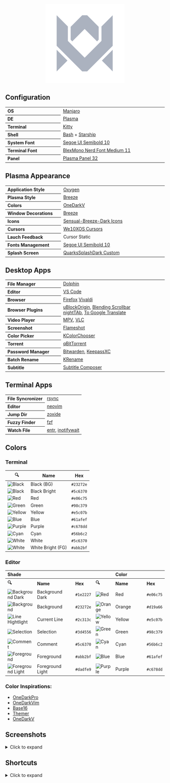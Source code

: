 <p align="center">
  <img width="250" src="assets/logos/vitormelo.png" alt="Vitor Melo logo">
</p>

## Configuration

<table>
  <tr>
    <th align="left" width="180">OS</th>
    <td width="360"><a href="https://manjaro.org/downloads/official/kde">Manjaro</a></td>
  </tr>
  <tr>
    <th align="left">DE</th>
    <td><a href="https://kde.org/pt-br/plasma-desktop">Plasma</a></td>
  </tr>
  <tr>
    <th align="left">Terminal</th>
    <td><a href="https://sw.kovidgoyal.net/kitty">Kitty</a></td>
  </tr>
  <tr>
    <th align="left">Shell</th>
    <td><a href="https://www.gnu.org/savannah-checkouts/gnu/bash/manual/bash.html">Bash</a> + <a href="https://starship.rs">Starship</a></td>
  </tr>
  <tr>
    <th align="left">System Font</th>
    <td><a href="https://docs.microsoft.com/pt-br/typography/font-list/segoe-ui">Segoe UI Semibold 10</a></td>
  </tr>
  <tr>
    <th align="left">Terminal Font</th>
    <td><a href="https://github.com/IBM/plex">BlexMono Nerd Font Medium 11</a></td>
  </tr>
  <tr>
    <th align="left">Panel</th>
    <td><a href="https://userbase.kde.org/Plasma/Panels">Plasma Panel 32</a></td>
  </tr>
</table>

## Plasma Appearance

<table>
  <tr>
    <th align="left" width="180">Application Style</th>
    <td width="360"><a href="https://store.kde.org/p/1162362">Oxygen</a></td>
  </tr>
  <tr>
    <th align="left">Plasma Style</th>
    <td><a href="https://archlinux.org/packages/extra/x86_64/breeze">Breeze</a></td>
  </tr>
  <tr>
    <th align="left">Colors</th>
    <td><a href="config/kde/kde.colors">OneDarkV</a></td>
  </tr>
  <tr>
    <th align="left">Window Decorations</th>
    <td><a href="https://archlinux.org/packages/extra/x86_64/breeze">Breeze</a></td>
  </tr>
  <tr>
    <th align="left">Icons</th>
    <td><a href="https://store.kde.org/p/1373825">Sensual-Breeze-Dark Icons</a></td>
  </tr>
  <tr>
    <th align="left">Cursors</th>
    <td><a href="https://store.kde.org/p/1381208">We10XOS Cursors</a></td>
  </tr>
  <tr>
    <th align="left">Lauch Feedback</th>
    <td>Cursor Static</td>
  </tr>
  <tr>
    <th align="left">Fonts Management</th>
    <td><a href="https://docs.microsoft.com/pt-br/typography/font-list/segoe-ui">Segoe UI Semibold 10</a></td>
  </tr>
  <tr>
    <th align="left">Splash Screen</th>
    <td><a href="config/kde/splash-screen/onedarkv">QuarksSplashDark Custom</a></td>
  </tr>
</table>

## Desktop Apps

<table>
  <tr>
    <th align="left" width="180">File Manager</th>
    <td width="360"><a href="https://apps.kde.org/dolphin">Dolphin</a></td>
  </tr>
  <tr>
    <th align="left">Editor</th>
    <td><a href="https://code.visualstudio.com">VS Code</a></td>
  </tr>
  <tr>
    <th align="left">Browser</th>
    <td>
      <a href="https://www.mozilla.org">Firefox</a>
      <a href="https://vivaldi.com/pt-br">Vivaldi</a>
    </td>
  </tr>
  <tr>
    <th align="left">Browser Plugins</th>
    <td>
      <a href="https://chrome.google.com/webstore/detail/ublock-origin/cjpalhdlnbpafiamejdnhcphjbkeiagm">uBlockOrigin</a>,
      <a href="https://chrome.google.com/webstore/detail/blending-scrollbar/ajjnokaolfbjimgelmdmdlijoclmjnag">Blending Scrollbar</a><br>
      <a href="https://github.com/zombieFox/nightTab">nightTAb</a>,
      <a href="https://github.com/itsecurityco/to-google-translate">To Google Translate</a>
    </td>
  </tr>
  <tr>
    <th align="left">Video Player</th>
    <td><a href="https://mpv.io/">MPV</a>, <a href="https://www.videolan.org/vlc">VLC</a></td>
  </tr>
  <tr>
    <th align="left">Screenshot</th>
    <td><a href="https://flameshot.org">Flameshot</a></td>
  </tr>
  <tr>
    <th align="left">Color Picker</th>
    <td><a href="https://apps.kde.org/kcolorchooser">KColorChooser</a></td>
  </tr>
  <tr>
    <th align="left">Torrent</th>
    <td><a href="https://www.qbittorrent.org">qBitTorrent</a></td>
  </tr>
  <tr>
    <th align="left">Password Manager</th>
    <td><a href="https://bitwarden.com">Bitwarden</a>, <a href="https://keepassxc.org">KeepassXC</a></td>
  </tr>
  <tr>
    <th align="left">Batch Rename</th>
    <td><a href="https://apps.kde.org/krename">KRename</a></td>
  </tr>
  <tr>
    <th align="left">Subtitle</th>
    <td><a href="https://subtitlecomposer.kde.org">Subtitle Composer</a></td>
  </tr>
</table>

## Terminal Apps

<table>
  <tr>
    <th align="left">File Syncronizer</th>
    <td><a href="https://github.com/WayneD/rsync">rsync</a></dd>
  </tr>
  <tr>
    <th align="left">Editor</th>
    <td><a href="https://neovim.io">neovim</a></td>
  </tr>
  <tr>
    <th align="left">Jump Dir</th>
    <td><a href="https://github.com/ajeetdsouza/zoxide">zoxide</a></dd>
  </tr>
  <tr>
    <th align="left">Fuzzy Finder</th>
    <td><a href="https://github.com/junegunn/fzf">fzf</a></dd>
  </tr>
  <tr>
    <th align="left">Watch File</th>
    <td><a href="https://github.com/eradman/entr">entr</a>, <a href="https://linux.die.net/man/1/inotifywait">inotifywait</a></dd>
  </tr>
</table>

## Colors

### Terminal

<table>
  <thead>
    <tr>
      <th>🔍</th>
      <th>Name</th>
      <th>Hex</th>
    </tr>
  </thead>
  <tbody>
    <tr>
      <td><img src="https://fakeimg.pl/32x32/23272e/?text=+" alt="Black"></td>
      <td>Black (BG)</td>
      <td><code>#23272e</code></td>
    </tr>
    <tr>
      <td><img src="https://fakeimg.pl/32x32/5c6370/?text=+" alt="Black"></td>
      <td>Black Bright</td>
      <td><code>#5c6370</code></td>
    </tr>
    <tr>
      <td><img src="https://fakeimg.pl/32x32/e06c75/?text=+" alt="Red"></td>
      <td>Red</td>
      <td><code>#e06c75</code></td>
    </tr>
    <tr>
      <td><img src="https://fakeimg.pl/32x32/98c379/?text=+" alt="Green"></td>
      <td>Green</td>
      <td><code>#98c379</code></td>
    </tr>
    <tr>
      <td><img src="https://fakeimg.pl/32x32/e5c07b/?text=+" alt="Yellow"></td>
      <td>Yellow</td>
      <td><code>#e5c07b</code></td>
    </tr>
    <tr>
      <td><img src="https://fakeimg.pl/32x32/61afef/?text=+" alt="Blue"></td>
      <td>Blue</td>
      <td><code>#61afef</code></td>
    </tr>
    <tr>
      <td><img src="https://fakeimg.pl/32x32/c678dd/?text=+" alt="Purple"></td>
      <td>Purple</td>
      <td><code>#c678dd</code></td>
    </tr>
    <tr>
      <td><img src="https://fakeimg.pl/32x32/56b6c2/?text=+" alt="Cyan"></td>
      <td>Cyan</td>
      <td><code>#56b6c2</code></td>
    </tr>
    <tr>
      <td><img src="https://fakeimg.pl/32x32/5c6370/?text=+" alt="White"></td>
      <td>White</td>
      <td><code>#5c6370</code></td>
    </tr>
    <tr>
      <td><img src="https://fakeimg.pl/32x32/abb2bf/?text=+" alt="White"></td>
      <td>White Bright (FG)</td>
      <td><code>#abb2bf</code></td>
    </tr>
  <tbody>
</table>

### Editor

<table>
  <tr>
    <th align="left" colspan="4">Shade</th>
    <th align="left" colspan="4">Color</th>
  </tr>
  <tr>
    <th align="left">🔍</th>
    <th align="left" width="180">Name</th>
    <th align="left">Hex</th>
    <th align="left">🔍</th>
    <th align="left" width="180">Name</th>
    <th align="left">Hex</th>
  </tr>
  <tr>
    <td><img src="https://fakeimg.pl/32x32/1e2227/?text=+" alt="Background Dark"></td>
    <td>Background Dark</td>
    <td><code>#1e2227</code></td>
    <td><img src="https://fakeimg.pl/32x32/e06c75/?text=+" alt="Red"></td>
    <td>Red</td>
    <td><code>#e06c75</code></td>
  </tr>
  <tr>
    <td><img src="https://fakeimg.pl/32x32/23272e/?text=+" alt="Background"></td>
    <td>Background</td>
    <td><code>#23272e</code></td>
    <td><img src="https://fakeimg.pl/32x32/d19a66/?text=+" alt="Orange"></td>
    <td>Orange</td>
    <td><code>#d19a66</code></td>
  </tr>
  <tr>
    <td><img src="https://fakeimg.pl/32x32/2c313c/?text=+" alt="Line Hightlight"></td>
    <td>Current Line</td>
    <td><code>#2c313c</code></td>
    <td><img src="https://fakeimg.pl/32x32/e5c07b/?text=+" alt="Yellow"></td>
    <td>Yellow</td>
    <td><code>#e5c07b</code></td>
  </tr>
  <tr>
    <td><img src="https://fakeimg.pl/32x32/3d4556/?text=+" alt="Selection"></td>
    <td>Selection</td>
    <td><code>#3d4556</code></td>
    <td><img src="https://fakeimg.pl/32x32/98c379/?text=+" alt="Green"></td>
    <td>Green</td>
    <td><code>#98c379</code></td>
  </tr>
  <tr>
    <td><img src="https://fakeimg.pl/32x32/5c6370/?text=+" alt="Comment"></td>
    <td>Comment</td>
    <td><code>#5c6370</code></td>
    <td><img src="https://fakeimg.pl/32x32/56b6c2/?text=+" alt="Cyan"></td>
    <td>Cyan</td>
    <td><code>#56b6c2</code></td>
  </tr>
  <tr>
    <td><img src="https://fakeimg.pl/32x32/abb2bf/?text=+" alt="Foreground"></td>
    <td>Foreground</td>
    <td><code>#abb2bf</code></td>
    <td><img src="https://fakeimg.pl/32x32/61afef/?text=+" alt="Blue"></td>
    <td>Blue</td>
    <td><code>#61afef</code></td>
  </tr>
  <tr>
    <td><img src="https://fakeimg.pl/32x32/dadfe9/?text=+" alt="Foreground Light"></td>
    <td>Foreground Light</td>
    <td><code>#dadfe9</code></td>
    <td><img src="https://fakeimg.pl/32x32/c678dd/?text=+" alt="Purple"></td>
    <td>Purple</td>
    <td><code>#c678dd</code></td>
  </tr>
</table>

### Color Inspirations:

- [OneDarkPro](https://github.com/Binaryify/OneDark-Pro)
- [OneDarkVim](https://github.com/joshdick/onedark.vim)
- [Base16](https://github.com/LalitMaganti/base16-onedark-scheme)
- [Themer](https://themer.dev/?colors.dark.accent0=%23e06c75&colors.dark.accent1=%23d19a66&colors.dark.accent2=%23e5c07b&colors.dark.accent3=%2398c379&colors.dark.accent4=%2356b6c2&colors.dark.accent5=%2361afef&colors.dark.accent6=%23c678dd&colors.dark.accent7=%23be5046&colors.dark.shade0=%23282c34&colors.dark.shade1=%23393e48&colors.dark.shade2=%234b515c&colors.dark.shade3=%235c6370&colors.dark.shade4=%23636d83&colors.dark.shade5=%23828997&colors.dark.shade6=%23979eab&colors.dark.shade7=%23abb2bf&colors.light.accent0=%23e45649&colors.light.accent1=%23986801&colors.light.accent2=%23c18401&colors.light.accent3=%2350a14f&colors.light.accent4=%230184bc&colors.light.accent5=%234078f2&colors.light.accent6=%23a626a4&colors.light.accent7=%23ca1243&colors.light.shade0=%23fafafa&colors.light.shade1=%23CDCED1&colors.light.shade2=%23a0a1a7&colors.light.shade3=%239d9d9f&colors.light.shade4=%2383858B&colors.light.shade5=%23696c77&colors.light.shade6=%2351535D&colors.light.shade7=%23383a42&activeColorSet=dark&calculateIntermediaryShades.dark=false&calculateIntermediaryShades.light=false)
- [OneDarkV](https://themer.dev/?colors.dark.accent0=%23e06c75&colors.dark.accent1=%23d19a66&colors.dark.accent2=%23e5c07b&colors.dark.accent3=%2398c379&colors.dark.accent4=%2356b6c2&colors.dark.accent5=%2361afef&colors.dark.accent6=%23c678dd&colors.dark.accent7=%23be5046&colors.dark.shade0=%23282c34&colors.dark.shade1=%231e2227&colors.dark.shade2=%233d4556&colors.dark.shade3=%235c6370&colors.dark.shade4=%232c313c&colors.dark.shade5=%23828997&colors.dark.shade6=%23979eab&colors.dark.shade7=%23abb2bf&colors.light.accent0=%23e45649&colors.light.accent1=%23986801&colors.light.accent2=%23c18401&colors.light.accent3=%2350a14f&colors.light.accent4=%230184bc&colors.light.accent5=%234078f2&colors.light.accent6=%23a626a4&colors.light.accent7=%23ca1243&colors.light.shade0=%23fafafa&colors.light.shade1=%23CDCED1&colors.light.shade2=%23a0a1a7&colors.light.shade3=%239d9d9f&colors.light.shade4=%2383858B&colors.light.shade5=%23696c77&colors.light.shade6=%2351535D&colors.light.shade7=%23383a42&activeColorSet=dark&calculateIntermediaryShades.dark=false&calculateIntermediaryShades.light=false)

## Screenshots

<details>
  <summary>Click to expand</summary>
  <img src="assets/screenshots/desktop.png" alt="Dolphin">
</details>


## Shortcuts

<details>
  <summary>Click to expand</summary>
  <h3>System</h3>
  <table>
    <tr>
      <th>Shortcut</th>
      <th>Action</th>
    </tr>
    <tr>
      <td><kbd>Super</kbd> + {<kbd>h</kbd>,<kbd>j</kbd>,<kbd>k</kbd>,<kbd>l</kbd>}, {<kbd>⯇</kbd>,<kbd>⯆</kbd>,<kbd>⯅</kbd>,<kbd>⯈</kbd>}</td>
      <td>Focus window {left,down,up,right} direction</td>
    </tr>
    <tr>
      <td><kbd>Super</kbd> + <kbd>Shift</kbd> + {<kbd>h</kbd>,<kbd>j</kbd>,<kbd>k</kbd>,<kbd>l</kbd>}, {<kbd>⯇</kbd>,<kbd>⯆</kbd>,<kbd>⯅</kbd>,<kbd>⯈</kbd>}</td>
      <td>Move window to {left,down,up,right} direction</td>
    </tr>
    <tr>
      <td><kbd>Super</kbd> + <kbd>Ctrl</kbd> + {<kbd>h</kbd>,<kbd>l</kbd>}, {<kbd>⯇</kbd>,<kbd>⯈</kbd>}, {<kbd>PgDn</kbd>,<kbd>PgUp</kbd>}</td>
      <td>Go to {next,prev} workspace</td>
    </tr>
    <tr>
      <td><kbd>Super</kbd> + {<kbd>1</kbd>..<kbd>9</kbd>}</td>
      <td>Go to workspace number {1..9}</td>
    </tr>
    <tr>
      <td><kbd>Super</kbd> + <kbd>Ctrl</kbd> + <kbd>Shift</kbd> +{<kbd>h</kbd>,<kbd>l</kbd>},{<kbd>⯇</kbd>,<kbd>⯈</kbd>},{<kbd>PgDn</kbd>,<kbd>PgUp</kbd>}</td>
      <td>Move window to {next,prev} workspace</td>
    </tr>
    <tr>
      <td><kbd>Super</kbd> + <kbd>Shift</kbd> + {<kbd>1</kbd>..<kbd>9</kbd>}</td>
      <td>Move window to workspace number {1..9}</td>
    </tr>
    <tr>
      <td><kbd>Super</kbd> + <kbd>Alt</kbd> + {<kbd>h</kbd>,<kbd>j</kbd>,<kbd>k</kbd>,<kbd>l</kbd>}, {<kbd>⯇</kbd>,<kbd>⯆</kbd>,<kbd>⯅</kbd>,<kbd>⯈</kbd>}</td>
      <td>Resize window in {left,down,up,right} direction</td>
    </tr>
    <tr>
      <td><kbd>Super</kbd> + <kbd>c</kbd></td>
      <td>Close window</td>
    </tr>
    <tr>
      <td><kbd>Super</kbd> + <kbd>d</kbd></td>
      <td>Hide all window</td>
    </tr>
    <tr>
      <td><kbd>Super</kbd> + <kbd>f</kbd></td>
      <td>Fullscreen</td>
    </tr>
    <tr>
      <td><kbd>Super</kbd> + <kbd>Shift</kbd> + <kbd>r</kbd></td>
      <td>Reload window manager</td>
    </tr>
    <tr>
      <td><kbd>Super</kbd> + <kbd>Shift</kbd> + <kbd>q</kbd></td>
      <td>Quit window manager</td>
    </tr>
    <tr>
      <td><kbd>Alt</kbd> + <kbd>Tab</kbd></td>
      <td>Circle all windows</td>
    </tr>
    <tr>
      <td><kbd>Alt</kbd> + <kbd>Shift</kbd> + <kbd>Tab</kbd></td>
      <td>Circle all windows in reverse</td>
    </tr>
    <tr>
      <td><kbd>Super</kbd> + <kbd>Left Click</kbd> (Hold)</td>
      <td>Move window</td>
    </tr>
    <tr>
      <td><kbd>Super</kbd> + <kbd>Right Click</kbd> (Hold)</td>
      <td>Resize window</td>
    </tr>
  </table>

  <h3>Apps</h3>
  <table>
    <tr>
      <th>Shortcut</th>
      <th>Action</th>
    </tr>
    <tr>
      <td><kbd>Super</kbd> + <kbd>Space</kbd></td>
      <td>Launcher</td>
    </tr>
    <tr>
      <td><kbd>Super</kbd> + <kbd>Enter</kbd></td>
      <td>Terminal</td>
    </tr>
    <tr>
      <td><kbd>Super</kbd> + <kbd>,</kbd></td>
      <td>System</td>
    </tr>
    <tr>
      <td><kbd>Super</kbd> + <kbd>.</kbd></td>
      <td>Shortcuts</td>
    </tr>
    <tr>
      <td><kbd>Super</kbd> + <kbd>a</kbd></td>
      <td>Package</td>
    </tr>
    <tr>
      <td><kbd>Super</kbd> + <kbd>b</kbd></td>
      <td>Browser</td>
    </tr>
    <tr>
      <td><kbd>Super</kbd> + <kbd>e</kbd></td>
      <td>File</td>
    </tr>
    <tr>
      <td><kbd>Super</kbd> + <kbd>g</kbd></td>
      <td>Games</td>
    </tr>
    <tr>
      <td><kbd>Super</kbd> + <kbd>p</kbd></td>
      <td>Picker</td>
    </tr>
    <tr>
      <td><kbd>Super</kbd> + <kbd>Alt</kbd> + <kbd>p</kbd></td>
      <td>Password</td>
    </tr>
    <tr>
      <td><kbd>Super</kbd> + <kbd>r</kbd></td>
      <td>Run</td>
    </tr>
    <tr>
      <td><kbd>Super</kbd> + <kbd>s</kbd></td>
      <td>Screenshot</td>
    </tr>
    <tr>
      <td><kbd>Super</kbd> + <kbd>t</kbd></td>
      <td>Torrent</td>
    </tr>
    <tr>
      <td><kbd>Super</kbd> + <kbd>u</kbd></td>
      <td>UI</td>
    </tr>
    <tr>
      <td><kbd>Super</kbd> + <kbd>v</kbd></td>
      <td>VSCode</td>
    </tr>
  </table>

  <h3>Browser</h3>
  <table>
    <tr>
      <th>Shortcut</th>
      <th>Action</th>
    </tr>
    <tr>
      <td><kbd>F3</kbd></td>
      <td>Find next</td>
    </tr>
    <tr>
      <td><kbd>Shift</kbd> + <kbd>F3</kbd></td>
      <td>Find prev</td>
    </tr>
    <tr>
      <td><kbd>F5</kbd></td>
      <td>Reload</td>
    </tr>
    <tr>
      <td><kbd>F6</kbd></td>
      <td>Go to adressbar</td>
    </tr>
    <tr>
      <td><kbd>F12</kbd></td>
      <td>Devtoos</td>
    </tr>
    <tr>
      <td><kbd>F11</kbd></td>
      <td>Fullscreen</td>
    </tr>
    <tr>
      <td><kbd>Ctrl</kbd> + <kbd>b</kbd></td>
      <td>Toogle bookmarks sidebar</td>
    </tr>
    <tr>
      <td><kbd>Ctrl</kbd> + <kbd>Shift</kbd> + <kbd>b</kbd></td>
      <td>Toogle bookmarks tollbar</td>
    </tr>
    <tr>
      <td><kbd>Ctrl</kbd> + <kbd>d</kbd></td>
      <td>Add to bookmarks</td>
    </tr>
    <tr>
      <td><kbd>Ctrl</kbd> + <kbd>f</kbd></td>
      <td>Find</td>
    </tr>
    <tr>
      <td><kbd>Ctrl</kbd> + <kbd>h</kbd></td>
      <td>Toogle history sidebar</td>
    </tr>
    <tr>
      <td><kbd>Ctrl</kbd> + <kbd>Shift</kbd> + <kbd>h</kbd></td>
      <td>Open history page</td>
    </tr>
    <tr>
      <td><kbd>Ctrl</kbd> + <kbd>l</kbd></td>
      <td>Select adress bar</td>
    </tr>
    <tr>
      <td><kbd>Ctrl</kbd> + <kbd>n</kbd></td>
      <td>New window</td>
    </tr>
    <tr>
      <td><kbd>Ctrl</kbd> + <kbd>Ctrl</kbd> + <kbd>n</kbd></td>
      <td>New window in private</td>
    </tr>
    <tr>
      <td><kbd>Ctrl</kbd> + <kbd>Ctrl</kbd> + <kbd>o</kbd></td>
      <td>Open bookmarks page</td>
    </tr>
    <tr>
      <td><kbd>Ctrl</kbd> + <kbd>t</kbd></td>
      <td>New tab</td>
    </tr>
    <tr>
      <td><kbd>Ctrl</kbd> + <kbd>Shift</kbd> + <kbd>t</kbd></td>
      <td>Reopen last tab</td>
    </tr>
    <tr>
      <td><kbd>Ctrl</kbd> + <kbd>w</kbd></td>
      <td>Close tab</td>
    </tr>
    <tr>
      <td><kbd>Ctrl</kbd> + <kbd>Shift</kbd> + <kbd>w</kbd></td>
      <td>Close current window</td>
    </tr>
    <tr>
      <td><kbd>Ctrl</kbd> + <kbd>Tab</kbd>, <kbd>Ctrl</kbd> + <kbd>PgDn</kbd></td>
      <td>Next tab</td>
    </tr>
    <tr>
      <td><kbd>Ctrl</kbd> + <kbd>Shift</kbd> + <kbd>Tab</kbd>, <kbd>Ctrl</kbd> + <kbd>PgUp</kbd></td>
      <td>Prev tab</td>
    </tr>
    <tr>
      <td><kbd>Ctrl</kbd> + {<kbd>1</kbd>..<kbd>9</kbd>}</td>
      <td>Go to tab number {1..9}</td>
    </tr>
    <tr>
      <td><kbd>Ctrl</kbd> + <kbd>Shift</kbd> + {<kbd>PgDn</kbd>,<kbd>PgUp</kbd>}</td>
      <td>Move to {next,prev} tab</td>
    </tr>
    <tr>
      <td><kbd>Alt</kbd> + <kbd>Home</kbd></td>
      <td>Go home</td>
    </tr>
    <tr>
      <td><kbd>Alt</kbd> + {<kbd>⯇</kbd>,<kbd>⯈</kbd>}</td>
      <td>Go to {back,next} in history</td>
    </tr>
    <tr>
      <td><kbd>Ctrl</kbd> + {<kbd>+</kbd>,<kbd>-</kbd>}</td>
      <td>Zoom {in,out}</td>
    </tr>
  </table>

  <h3>File manager</h3>
  <table>
    <tr>
      <th>Shortcut</th>
      <th>Action</th>
    </tr>
    <tr>
      <td><kbd>F2</kbd></td>
      <td>Rename</td>
    </tr>
    <tr>
      <td><kbd>F3</kbd></td>
      <td>Split, Find next</td>
    </tr>
    <tr>
      <td><kbd>Shift</kbd> + <kbd>F3</kbd></td>
      <td>Find prev</td>
    </tr>
    <tr>
      <td><kbd>F4</kbd></td>
      <td>Toggle Terminal</td>
    </tr>
    <tr>
      <td><kbd>Shift</kbd> + <kbd>F4</kbd></td>
      <td>Open Terminal</td>
    </tr>
    <tr>
      <td><kbd>F5</kbd></td>
      <td>Reload</td>
    </tr>
    <tr>
      <td><kbd>F6</kbd></td>
      <td>Go to adressbar</td>
    </tr>
    <tr>
      <td><kbd>F11</kbd></td>
      <td>Fullscreen</td>
    </tr>
    <tr>
      <td><kbd>Ctrl</kbd> + <kbd>Shift</kbd> + <kbd>b</kbd></td>
      <td>Toggle places</td>
    </tr>
    <tr>
      <td><kbd>Ctrl</kbd> + <kbd>d</kbd></td>
      <td>Add to places</td>
    </tr>
    <tr>
      <td><kbd>Ctrl</kbd> + <kbd>Shift</kbd> + <kbd>d</kbd></td>
      <td>Duplicate file</td>
    </tr>
    <tr>
      <td><kbd>Ctrl</kbd> + <kbd>f</kbd></td>
      <td>Find</td>
    </tr>
    <tr>
      <td><kbd>Ctrl</kbd> + <kbd>Shift</kbd> + <kbd>f</kbd></td>
      <td>Open find system</td>
    </tr>
    <tr>
      <td><kbd>Ctrl</kbd> + <kbd>i</kbd></td>
      <td>Filter</td>
    </tr>
    <tr>
      <td><kbd>Ctrl</kbd> + <kbd>l</kbd></td>
      <td>Select adress bar</td>
    </tr>
    <tr>
      <td><kbd>Ctrl</kbd> + <kbd>n</kbd></td>
      <td>New window</td>
    </tr>
    <tr>
      <td><kbd>Ctrl</kbd> + <kbd>m</kbd></td>
      <td>Toggle menubar</td>
    </tr>
    <tr>
      <td><kbd>Ctrl</kbd> + <kbd>t</kbd></td>
      <td>New tab</td>
    </tr>
    <tr>
      <td><kbd>Ctrl</kbd> + <kbd>w</kbd></td>
      <td>Close tab</td>
    </tr>
    <tr>
      <td><kbd>Ctrl</kbd> + <kbd>Tab</kbd>, <kbd>Ctrl</kbd> + <kbd>PgDn</kbd></td>
      <td>Next tab</td>
    </tr>
    <tr>
      <td><kbd>Ctrl</kbd> + <kbd>Shift</kbd> + <kbd>Tab</kbd>, <kbd>Ctrl</kbd> + <kbd>PgUp</kbd></td>
      <td>Prev tab</td>
    </tr>
    <tr>
      <td><kbd>Ctrl</kbd> + {<kbd>1</kbd>..<kbd>3</kbd>}</td>
      <td>Show {icon,compact,details} mode</td>
    </tr>
    <tr>
      <td><kbd>Alt</kbd> + {<kbd>1</kbd>..<kbd>9</kbd>}</td>
      <td>Go to tab number {1..9}</td>
    </tr>
    <tr>
      <td><kbd>Ctrl</kbd> + <kbd>Shift</kbd> + {<kbd>PgDn</kbd>,<kbd>PgUp</kbd>}</td>
      <td>Move to {next,prev} tab</td>
    </tr>
    <tr>
      <td><kbd>Alt</kbd> + <kbd>Home</kbd>, <kbd>Ctrl</kbd> + <kbd>Space</kbd></td>
      <td>Go home</td>
    </tr>
    <tr>
      <td><kbd>Alt</kbd> + {<kbd>⯇</kbd>,<kbd>⯈</kbd>}, <kbd>⯅</kbd></td>
      <td>Go to {back,next} in history or up dir</td>
    </tr>
    <tr>
      <td><kbd>Ctrl</kbd> + {<kbd>+</kbd>,<kbd>-</kbd>}</td>
      <td>Zoom {in,out}</td>
    </tr>
    <tr>
      <td><kbd>Ctrl</kbd> + <kbd>,</kbd></td>
      <td>Config page</td>
    </tr>
    <tr>
      <td><kbd>Ctrl</kbd> + <kbd>.</kbd></td>
      <td>Shortcut page</td>
    </tr>
  </table>
</details>

<!-- ## References -->
<!-- https://defkey.com/xfce-shortcuts -->
<!-- https://github.com/owl4ce/dotfiles -->
